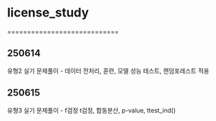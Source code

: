 # license_study

============================

## 250614
유형2 실기 문제풀이 - 데이터 전처리, 훈련, 모델 성능 테스트, 랜덤포레스트 적용

## 250615
유형3 실기 문제풀이 - f검정 t검정, 합동분산, p-value, ttest_ind()